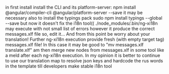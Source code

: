 in first install install the CLI and its platform-server:
npm install @angular/compiler-cli @angular/platform-server --save
it may be necessary also to install the typings pack
sudo npm install typings --global --save
but now it doesn't fix the i18n tool((
./node_modules/.bin/ng-xi18n
may execute with not small list of errors however it produce the correct messages.xlf file
so, edit it... And from this point be worry about your translation! Further ng-xi18n execution provide fresh (with empty target tag) messages.xlf file!
In this case it may be good to "mv messages.xlf translate.xlf" am then merge new nodes from messages.xlf in some tool like a meld after each ng-xi18n execution.
In my opinion it is better to continue to use our translation map to resolve json keys and hardcode the rus words in the template till developers make stable i18n tool 